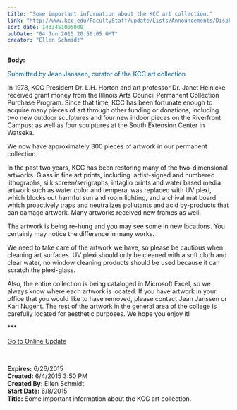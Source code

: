 ```yaml
---
title: "Some important information about the KCC art collection."
link: "http://www.kcc.edu/FacultyStaff/update/Lists/Announcements/DispForm.aspx?ID=1947"
sort_date: 1433451005000
pubDate: "04 Jun 2015 20:50:05 GMT"
creator: "Ellen Schmidt"
---
```


<div><b>Body:</b> <div class="ExternalClass271C9F9027404063B7CFBB9B7C17B39B"><p style="color:#00558d">​<span>Submitted by Jean Janssen, curator of the KCC art collection</span></p>
<p>In 1978, KCC President Dr. L.H. Horton and art professor Dr. Janet Heinicke received grant money from the Illinois Arts Council Permanent Collection Purchase Program. Since that time, KCC has been fortunate enough to acquire many pieces of art through other funding or donations, including two new outdoor sculptures and four new indoor pieces on the Riverfront Campus; as well as four sculptures at the South Extension Center in Watseka. </p>
<p>We now have approximately 300 pieces of artwork in our permanent collection.  </p>
<p>In the past two years, KCC has been restoring many of the two-dimensional artworks. Glass in fine art prints, including  artist-signed and numbered lithographs, silk screen/serigraphs, intaglio prints and water based media artwork such as water color and tempera, was replaced with UV plexi, which blocks out harmful sun and room lighting, and archival mat board which proactively traps and neutralizes pollutants and acid by-products that can damage artwork. Many artworks received new frames as well.</p>
<p>The artwork is being re-hung and you may see some in new locations. You  certainly may notice the difference in many works. </p>
<p>We need to take care of the artwork we have, so please be cautious when cleaning art surfaces. UV plexi should only be cleaned with a soft cloth and clear water, no window cleaning products should be used because it can scratch the plexi-glass.</p>
<p>Also, the entire collection is being cataloged in Microsoft Excel, so we always know where each artwork is located. If you have artwork in your office that you would like to have removed, please contact Jean Janssen or Kari Nugent. The rest of the artwork in the general area of the college is carefully located for aesthetic purposes. We hope you enjoy it!<br /></p>
<p>***</p>
<p><a href="/update">Go to Online Update</a></p>
<p> </p></div></div>
<div><b>Expires:</b> 6/26/2015</div>
<div><b>Created:</b> 6/4/2015 3:50 PM</div>
<div><b>Created By:</b> Ellen Schmidt</div>
<div><b>Start Date:</b> 6/8/2015</div>
<div><b>Title:</b> Some important information about the KCC art collection.</div>
